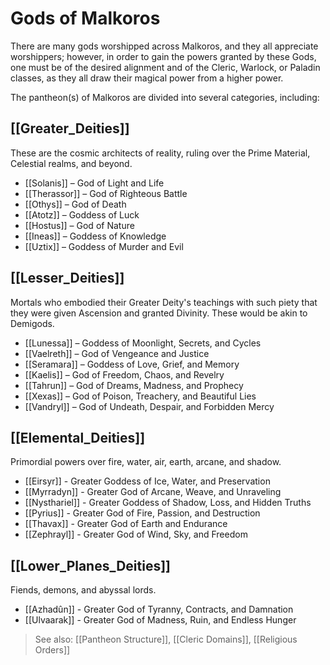 # Gods of Malkoros

There are many gods worshipped across Malkoros, and they all appreciate worshippers; however, in order to gain the powers granted by these Gods, one must be of the desired alignment and of the Cleric, Warlock, or Paladin classes, as they all draw their magical power from a higher power.

The pantheon(s) of Malkoros are divided into several categories, including:

## [[Greater_Deities]]

These are the cosmic architects of reality, ruling over the Prime Material, Celestial realms, and beyond.

- [[Solanis]] – God of Light and Life  
- [[Therassor]] – God of Righteous Battle  
- [[Othys]] – God of Death  
- [[Atotz]] – Goddess of Luck  
- [[Hostus]] – God of Nature  
- [[Ineas]] – Goddess of Knowledge  
- [[Uztix]] – Goddess of Murder and Evil

## [[Lesser_Deities]]
Mortals who embodied their Greater Deity's teachings with such piety that they were given Ascension and granted Divinity. These would be akin to Demigods.

- [[Lunessa]] – Goddess of Moonlight, Secrets, and Cycles
- [[Vaelreth]] – God of Vengeance and Justice
- [[Seramara]] – Goddess of Love, Grief, and Memory
- [[Kaelis]] – God of Freedom, Chaos, and Revelry
- [[Tahrun]] – God of Dreams, Madness, and Prophecy
- [[Xexas]] – God of Poison, Treachery, and Beautiful Lies
- [[Vandryl]] – God of Undeath, Despair, and Forbidden Mercy

## [[Elemental_Deities]]
Primordial powers over fire, water, air, earth, arcane, and shadow.

- [[Eirsyr]] - Greater Goddess of Ice, Water, and Preservation
- [[Myrradyn]] - Greater God of Arcane, Weave, and Unraveling
- [[Nysthariel]] - Greater Goddess of Shadow, Loss, and Hidden Truths
- [[Pyrius]] - Greater God of Fire, Passion, and Destruction
- [[Thavax]] - Greater God of Earth and Endurance
- [[Zephrayl]] - Greater God of Wind, Sky, and Freedom

## [[Lower_Planes_Deities]]
Fiends, demons, and abyssal lords.

- [[Azhadûn]] - Greater God of Tyranny, Contracts, and Damnation
- [[Ulvaarak]] - Greater God of Madness, Ruin, and Endless Hunger

> See also: [[Pantheon Structure]], [[Cleric Domains]], [[Religious Orders]]